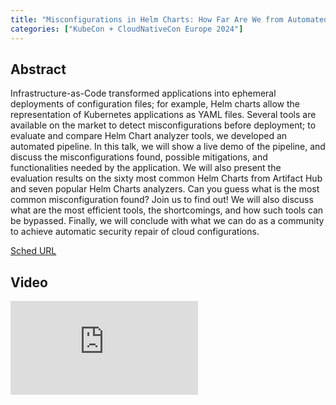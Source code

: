 ```yaml
---
title: "Misconfigurations in Helm Charts: How Far Are We from Automated Detection and Mitigation? - Francesco Minna, Vrije Universiteit Amsterdam & Agathe Blaise, Thales SIX"
categories: ["KubeCon + CloudNativeCon Europe 2024"]
---
```


## Abstract

Infrastructure-as-Code transformed applications into ephemeral deployments of configuration files; for example, Helm charts allow the representation of Kubernetes applications as YAML files. Several tools are available on the market to detect misconfigurations before deployment; to evaluate and compare Helm Chart analyzer tools, we developed an automated pipeline. In this talk, we will show a live demo of the pipeline, and discuss the misconfigurations found, possible mitigations, and functionalities needed by the application. We will also present the evaluation results on the sixty most common Helm Charts from Artifact Hub and seven popular Helm Charts analyzers. Can you guess what is the most common misconfiguration found? Join us to find out! We will also discuss what are the most efficient tools, the shortcomings, and how such tools can be bypassed. Finally, we will conclude with what we can do as a community to achieve automatic security repair of cloud configurations.

[Sched URL](https://kccnceu2024.sched.com/event/0044d5ba881069aa81b74628230aa54e)

## Video

<iframe src="https://www.youtube.com/embed/ec4koZDe1b4" frameborder="0" allow="accelerometer; autoplay; encrypted-media; gyroscope; picture-in-picture" allowfullscreen></iframe>

